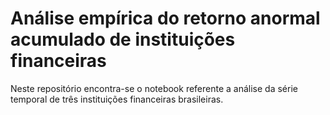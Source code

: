 # Análise empírica do retorno anormal acumulado de instituições financeiras

Neste repositório encontra-se o notebook referente a análise da série temporal de três instituições financeiras brasileiras.
